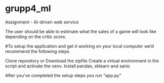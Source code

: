 # grupp4_ml
Assignment - AI-driven web service

The user should be able to estimate what the sales of a game will look like depending on the critic score.

#To setup the application and get it working on your local computer we’d recommend the following steps

Clone repository or Download the zipfile
Create a virtual environment in the script and activate the venv.
Install pandas, sklearn and sanic

After you’ve completed the setup steps you run “app.py”
